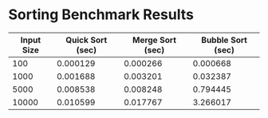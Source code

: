 # Sorting Benchmark Results

| Input Size | Quick Sort (sec) | Merge Sort (sec) | Bubble Sort (sec) |
|------------|------------------|------------------|-------------------|
| 100 | 0.000129 | 0.000266 | 0.000668 |
| 1000 | 0.001688 | 0.003201 | 0.032387 |
| 5000 | 0.008538 | 0.008248 | 0.794445 |
| 10000 | 0.010599 | 0.017767 | 3.266017 |
